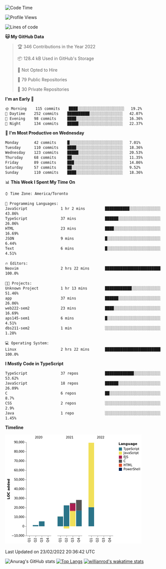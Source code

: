 <!--START_SECTION:waka-->
![Code Time](http://img.shields.io/badge/Code%20Time-156%20hrs%2045%20mins-blue)

![Profile Views](http://img.shields.io/badge/Profile%20Views-13-blue)

![Lines of code](https://img.shields.io/badge/From%20Hello%20World%20I%27ve%20Written-180%20Thousand%20lines%20of%20code-blue)

**🐱 My GitHub Data** 

> 🏆 346 Contributions in the Year 2022
 > 
> 📦 128.4 kB Used in GitHub's Storage 
 > 
> 🚫 Not Opted to Hire
 > 
> 📜 79 Public Repositories 
 > 
> 🔑 30 Private Repositories  
 > 
**I'm an Early 🐤** 

```text
🌞 Morning    115 commits    ████░░░░░░░░░░░░░░░░░░░░░   19.2% 
🌆 Daytime    252 commits    ██████████░░░░░░░░░░░░░░░   42.07% 
🌃 Evening    98 commits     ████░░░░░░░░░░░░░░░░░░░░░   16.36% 
🌙 Night      134 commits    █████░░░░░░░░░░░░░░░░░░░░   22.37%

```
📅 **I'm Most Productive on Wednesday** 

```text
Monday       42 commits     █░░░░░░░░░░░░░░░░░░░░░░░░   7.01% 
Tuesday      110 commits    ████░░░░░░░░░░░░░░░░░░░░░   18.36% 
Wednesday    123 commits    █████░░░░░░░░░░░░░░░░░░░░   20.53% 
Thursday     68 commits     ██░░░░░░░░░░░░░░░░░░░░░░░   11.35% 
Friday       89 commits     ███░░░░░░░░░░░░░░░░░░░░░░   14.86% 
Saturday     57 commits     ██░░░░░░░░░░░░░░░░░░░░░░░   9.52% 
Sunday       110 commits    ████░░░░░░░░░░░░░░░░░░░░░   18.36%

```


📊 **This Week I Spent My Time On** 

```text
⌚︎ Time Zone: America/Toronto

💬 Programming Languages: 
JavaScript               1 hr 2 mins         ███████████░░░░░░░░░░░░░░   43.86% 
TypeScript               37 mins             ██████░░░░░░░░░░░░░░░░░░░   26.06% 
HTML                     23 mins             ████░░░░░░░░░░░░░░░░░░░░░   16.69% 
JSON                     9 mins              █░░░░░░░░░░░░░░░░░░░░░░░░   6.44% 
Text                     6 mins              █░░░░░░░░░░░░░░░░░░░░░░░░   4.51%

🔥 Editors: 
Neovim                   2 hrs 22 mins       █████████████████████████   100.0%

🐱‍💻 Projects: 
Unknown Project          1 hr 13 mins        ████████████░░░░░░░░░░░░░   51.46% 
app                      37 mins             ██████░░░░░░░░░░░░░░░░░░░   26.06% 
web222-sem2              23 mins             ████░░░░░░░░░░░░░░░░░░░░░   16.69% 
aps145-sem1              6 mins              █░░░░░░░░░░░░░░░░░░░░░░░░   4.51% 
dbs211-sem2              1 min               ░░░░░░░░░░░░░░░░░░░░░░░░░   1.28%

💻 Operating System: 
Linux                    2 hrs 22 mins       █████████████████████████   100.0%

```

**I Mostly Code in TypeScript** 

```text
TypeScript               37 repos            █████████████░░░░░░░░░░░░   53.62% 
JavaScript               18 repos            ██████░░░░░░░░░░░░░░░░░░░   26.09% 
C                        6 repos             ██░░░░░░░░░░░░░░░░░░░░░░░   8.7% 
CSS                      2 repos             ░░░░░░░░░░░░░░░░░░░░░░░░░   2.9% 
Java                     1 repo              ░░░░░░░░░░░░░░░░░░░░░░░░░   1.45%

```


**Timeline**

![Chart not found](https://raw.githubusercontent.com/wise-introvert/wise-introvert/master/charts/bar_graph.png) 


 Last Updated on 23/02/2022 20:36:42 UTC
<!--END_SECTION:waka-->

![Anurag's GitHub stats](https://github-readme-stats.vercel.app/api?username=wise-introvert&count_private=true&show_icons=true)
[![Top Langs](https://github-readme-stats.vercel.app/api/top-langs/?username=wise-introvert&langs_count=10)](https://github.com/anuraghazra/github-readme-stats)
[![willianrod's wakatime stats](https://github-readme-stats.vercel.app/api/wakatime?username=wiseintrovert)](https://github.com/anuraghazra/github-readme-stats)
